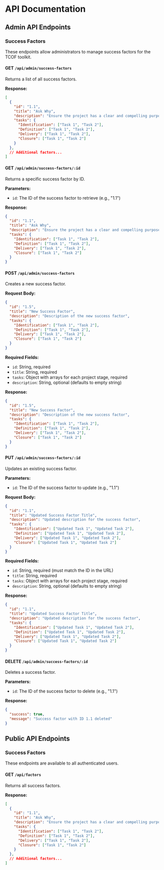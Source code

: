 # API Documentation

## Admin API Endpoints

### Success Factors

These endpoints allow administrators to manage success factors for the TCOF toolkit.

#### GET `/api/admin/success-factors`

Returns a list of all success factors.

**Response:**
```json
[
  {
    "id": "1.1",
    "title": "Ask Why",
    "description": "Ensure the project has a clear and compelling purpose",
    "tasks": {
      "Identification": ["Task 1", "Task 2"],
      "Definition": ["Task 1", "Task 2"],
      "Delivery": ["Task 1", "Task 2"],
      "Closure": ["Task 1", "Task 2"]
    }
  },
  // Additional factors...
]
```

#### GET `/api/admin/success-factors/:id`

Returns a specific success factor by ID.

**Parameters:**
- `id`: The ID of the success factor to retrieve (e.g., "1.1")

**Response:**
```json
{
  "id": "1.1",
  "title": "Ask Why",
  "description": "Ensure the project has a clear and compelling purpose",
  "tasks": {
    "Identification": ["Task 1", "Task 2"],
    "Definition": ["Task 1", "Task 2"],
    "Delivery": ["Task 1", "Task 2"],
    "Closure": ["Task 1", "Task 2"]
  }
}
```

#### POST `/api/admin/success-factors`

Creates a new success factor.

**Request Body:**
```json
{
  "id": "1.5",
  "title": "New Success Factor",
  "description": "Description of the new success factor",
  "tasks": {
    "Identification": ["Task 1", "Task 2"],
    "Definition": ["Task 1", "Task 2"],
    "Delivery": ["Task 1", "Task 2"],
    "Closure": ["Task 1", "Task 2"]
  }
}
```

**Required Fields:**
- `id`: String, required
- `title`: String, required
- `tasks`: Object with arrays for each project stage, required
- `description`: String, optional (defaults to empty string)

**Response:**
```json
{
  "id": "1.5",
  "title": "New Success Factor",
  "description": "Description of the new success factor",
  "tasks": {
    "Identification": ["Task 1", "Task 2"],
    "Definition": ["Task 1", "Task 2"],
    "Delivery": ["Task 1", "Task 2"],
    "Closure": ["Task 1", "Task 2"]
  }
}
```

#### PUT `/api/admin/success-factors/:id`

Updates an existing success factor.

**Parameters:**
- `id`: The ID of the success factor to update (e.g., "1.1")

**Request Body:**
```json
{
  "id": "1.1",
  "title": "Updated Success Factor Title",
  "description": "Updated description for the success factor",
  "tasks": {
    "Identification": ["Updated Task 1", "Updated Task 2"],
    "Definition": ["Updated Task 1", "Updated Task 2"],
    "Delivery": ["Updated Task 1", "Updated Task 2"],
    "Closure": ["Updated Task 1", "Updated Task 2"]
  }
}
```

**Required Fields:**
- `id`: String, required (must match the ID in the URL)
- `title`: String, required
- `tasks`: Object with arrays for each project stage, required
- `description`: String, optional (defaults to empty string)

**Response:**
```json
{
  "id": "1.1",
  "title": "Updated Success Factor Title",
  "description": "Updated description for the success factor",
  "tasks": {
    "Identification": ["Updated Task 1", "Updated Task 2"],
    "Definition": ["Updated Task 1", "Updated Task 2"],
    "Delivery": ["Updated Task 1", "Updated Task 2"],
    "Closure": ["Updated Task 1", "Updated Task 2"]
  }
}
```

#### DELETE `/api/admin/success-factors/:id`

Deletes a success factor.

**Parameters:**
- `id`: The ID of the success factor to delete (e.g., "1.1")

**Response:**
```json
{
  "success": true,
  "message": "Success factor with ID 1.1 deleted"
}
```

## Public API Endpoints

### Success Factors

These endpoints are available to all authenticated users.

#### GET `/api/factors`

Returns all success factors.

**Response:**
```json
[
  {
    "id": "1.1",
    "title": "Ask Why",
    "description": "Ensure the project has a clear and compelling purpose",
    "tasks": {
      "Identification": ["Task 1", "Task 2"],
      "Definition": ["Task 1", "Task 2"],
      "Delivery": ["Task 1", "Task 2"],
      "Closure": ["Task 1", "Task 2"]
    }
  },
  // Additional factors...
]
```